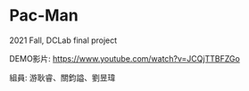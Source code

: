 # Pac-Man

2021 Fall, DCLab final project

DEMO影片: https://www.youtube.com/watch?v=JCQjTTBFZGo

組員: 游耿睿、關鈞謚、劉昱瑋
